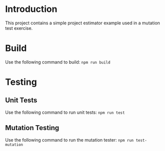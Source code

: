 # Introduction 

This project contains a simple project estimator example used in a mutation test exercise. 

# Build

Use the following command to build: `npm run build`

# Testing

## Unit Tests

Use the following command to run unit tests: `npm run test`

## Mutation Testing

Use the following command to run the mutation tester: `npm run test-mutation`
